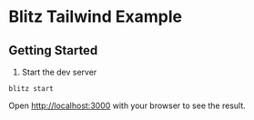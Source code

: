 # Blitz Tailwind Example

## Getting Started

1. Start the dev server

```
blitz start
```

Open [http://localhost:3000](http://localhost:3000) with your browser to see the result.
